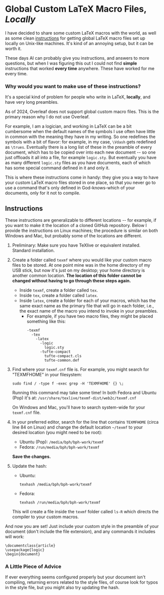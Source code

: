 # Global Custom LaTeX Macro Files, *Locally*

I have decided to share some custom LaTeX macros with the world, as well as some clean [instructions](#instructions) for getting global LaTeX macro files set up locally on Unix-like machines.  It's kind of an annoying setup, but it can be worth it.

These days AI can probably give you instructions, and answers to more questions, but when I was figuring this out I could not find **simple** instructions that worked **every time** anywhere.  These have worked for me every time.


### Why would you want to make use of these instructions?

It's a special kind of problem for people who write in LaTeX, **locally**, and have very long preambles. 

As of 2024, Overleaf does not support global custom macro files. This is the primary reason why I do not use Overleaf.

For example, I am a logician, and working in LaTeX can be a bit cumbersome when the default names of the symbols I use often have little in common with the meaning they have in my writing. So one redefines the symbols with a bit of flavor: for example, in my case, `\Vdash` gets redefined as `\trues`. Eventually there is a long list of these in the preamble of every document, which has to be copied over into each new document -- so one just offloads it all into a file, for example `logic.sty`. But eventually you have as many different `logic.sty` files as you have documents, each of which has some special command defined in it and only it.

This is where these instructions come in handy: they give you a way to have your custom LaTeX macro files stored in one place, so that you never go to use a command that's only defined in God-knows-which of your documents, only for it not to compile.


## Instructions

These instructions are generalizable to different locations -- for example, if you want to make it the location of a cloned GitHub repository.  Below I provide the instructions on Linux machines; the procedure is similar on both Windows and Mac, but probably some of the locations are different.

1. Preliminary: Make sure you have TeXlive or equivalent installed. Standard installation.

2. Create a folder called `texmf` where you would like your custom macro files to be stored. At one point mine was in the home directory of my USB stick, but now it's just on my desktop; your home directory is another common location. **The location of this folder cannot be changed without having to go through these steps again.** 
    - Inside `texmf`, create a folder called `tex`.
    - Inside `tex`, create a folder called `latex`.
    - Inside `latex`, create a folder for each of your macros, which has the same exact name as the primary file that will go in each folder, i.e., the exact name of the macro you intend to invoke in your preambles.
        - For example, if you have two macro files, they might be placed something like this:
            ```
            -texmf
              -tex
	            -latex
                  -logic
                    logic.sty
                  -tufte-compact
                    tufte-compact.cls
                    tufte-common.def
            ```

3. Find where your `texmf.cnf` file is. For example, you might search for "TEXMFHOME" in your filesystem:
    ```
    sudo find / -type f -exec grep -H 'TEXMFHOME' {} \;
    ```
    Running this command may take some time! In both Fedora and Ubuntu (Pop) it's at: 
    `/usr/share/texlive/texmf-dist/web2c/texmf.cnf`
    
    On Windows and Mac, you'll have to search system-wide for your `texmf.cnf` file.

4. In your preferred editor, search for the line that contains `TEXMFHOME` (circa line 84 on Linux) and change the default location `~/texmf` to your desired location (you might need to be root):
    - Ubuntu (Pop):  `/media/bph/bph-work/texmf`
	- Fedora:  `/run/media/bph/bph-work/texmf`
    
    **Save the changes.**

5. Update the hash:
	- Ubuntu:  
        ```
        texhash /media/bph/bph-work/texmf
        ```
	- Fedora:
        ```
        texhash /run/media/bph/bph-work/texmf
        ```
    This will create a file inside the `texmf` folder called `ls-R` which directs the compiler to your custom macros.

And now you are set!  Just include your custom style in the preamble of your document (don't include the file extension), and any commands it includes will work:
```
\documentclass{article}
\usepackage{logic}
\begin{document}
```

### A Little Piece of Advice

If ever everything seems configured properly but your document isn't compiling, returning errors related to the style files, of course look for typos in the style file, but you might also try updating the hash.

